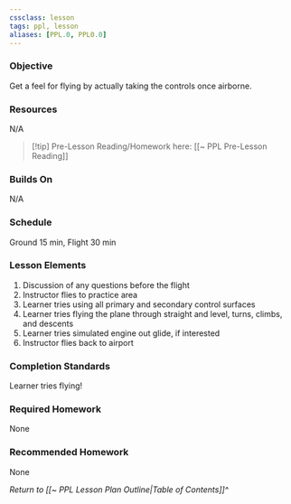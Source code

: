 ```yaml
---
cssclass: lesson
tags: ppl, lesson
aliases: [PPL.0, PPL0.0]
---
```

### Objective
Get a feel for flying by actually taking the controls once airborne.

### Resources
N/A

> [!tip] Pre-Lesson Reading/Homework here: [[~ PPL Pre-Lesson Reading]]

### Builds On
N/A

### Schedule
Ground 15 min, Flight 30 min

### Lesson Elements
1. Discussion of any questions before the flight
2. Instructor flies to practice area
3. Learner tries using all primary and secondary control surfaces
4. Learner tries flying the plane through straight and level, turns, climbs, and descents
5. Learner tries simulated engine out glide, if interested
6. Instructor flies back to airport

### Completion Standards
Learner tries flying!

### Required Homework
None

### Recommended Homework
None

*Return to [[~ PPL Lesson Plan Outline|Table of Contents]]^*